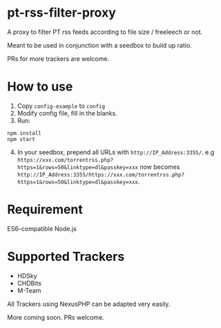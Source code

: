 # pt-rss-filter-proxy

A proxy to filter PT rss feeds according to file size / freeleech or not.

Meant to be used in conjunction with a seedbox to build up ratio.

PRs for more trackers are welcome.

# How to use
1. Copy ```config-example``` to ```config```
2. Modify config file, fill in the blanks.
3. Run:
```
npm install
npm start
```
4. In your seedbox, prepend all URLs with ```http://IP_Address:3355/```. e.g ```https://xxx.com/torrentrss.php?https=1&rows=50&linktype=dl&passkey=xxx``` now becomes ```http://IP_Address:3355/https://xxx.com/torrentrss.php?https=1&rows=50&linktype=dl&passkey=xxx```.

# Requirement
ES6-compatible Node.js

# Supported Trackers
* HDSky
* CHDBits
* M-Team

All Trackers using NexusPHP can be adapted very easily.

More coming soon. PRs welcome.